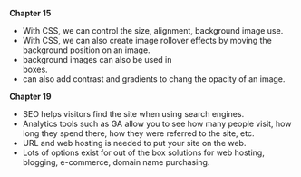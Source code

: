 __Chapter 15__

* With CSS, we can control the size, alignment, background image use.
* With CSS, we can also create image rollover effects by moving the background position on an image. 
* background images can also be used in <div> boxes. 
* can also add contrast and gradients to chang the opacity of an image. 

__Chapter 19__

* SEO helps visitors find the site when using search engines. 
* Analytics tools such as GA allow you to see how many people visit, how long they spend there, how they were referred to the site, etc.
* URL and web hosting is needed to put your site on the web. 
* Lots of options exist for out of the box solutions for web hosting, blogging, e-commerce, domain name purchasing. 